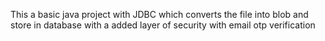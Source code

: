 This a basic java project with JDBC which converts the file into blob and store in database with a added layer of security with email otp verification

